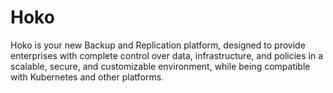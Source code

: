 # Hoko
Hoko is your new Backup and Replication platform, designed to provide enterprises with complete control over data, infrastructure, and policies in a scalable, secure, and customizable environment, while being compatible with Kubernetes and other platforms.
